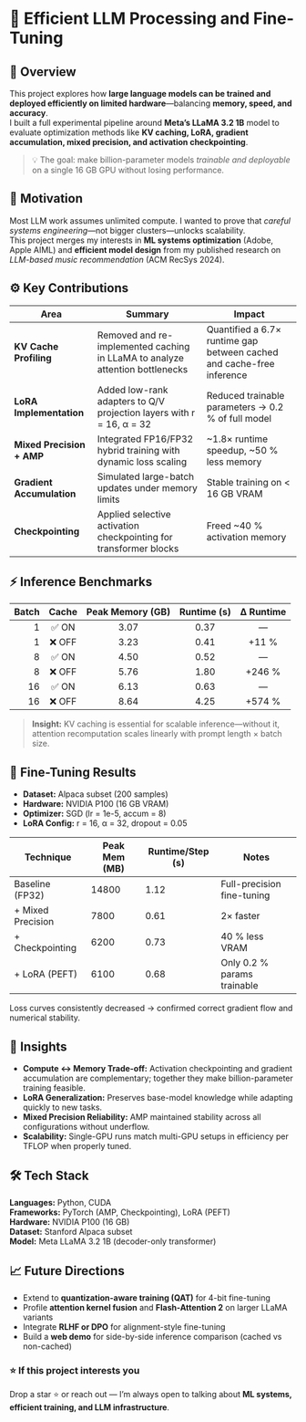 # 🚀 Efficient LLM Processing and Fine-Tuning

## 🧠 Overview
This project explores how **large language models can be trained and deployed efficiently on limited hardware**—balancing **memory, speed, and accuracy**.  
I built a full experimental pipeline around **Meta’s LLaMA 3.2 1B** model to evaluate optimization methods like **KV caching, LoRA, gradient accumulation, mixed precision, and activation checkpointing**.

> 💡 The goal: make billion-parameter models *trainable and deployable* on a single 16 GB GPU without losing performance.

## 🧩 Motivation
Most LLM work assumes unlimited compute. I wanted to prove that *careful systems engineering*—not bigger clusters—unlocks scalability.  
This project merges my interests in **ML systems optimization** (Adobe, Apple AIML) and **efficient model design** from my published research on *LLM-based music recommendation* (ACM RecSys 2024).

## ⚙️ Key Contributions
| Area | Summary | Impact |
|------|----------|--------|
| **KV Cache Profiling** | Removed and re-implemented caching in LLaMA to analyze attention bottlenecks | Quantified a 6.7× runtime gap between cached and cache-free inference |
| **LoRA Implementation** | Added low-rank adapters to Q/V projection layers with r = 16, α = 32 | Reduced trainable parameters → 0.2 % of full model |
| **Mixed Precision + AMP** | Integrated FP16/FP32 hybrid training with dynamic loss scaling | ~1.8× runtime speedup, ~50 % less memory |
| **Gradient Accumulation** | Simulated large-batch updates under memory limits | Stable training on < 16 GB VRAM |
| **Checkpointing** | Applied selective activation checkpointing for transformer blocks | Freed ~40 % activation memory |

## ⚡ Inference Benchmarks

| **Batch** | **Cache** | **Peak Memory (GB)** | **Runtime (s)** | **Δ Runtime** |
|-----------:|:----------:|:--------------------:|:---------------:|:-------------:|
| 1 | ✅ ON | 3.07 | 0.37 | — |
| 1 | ❌ OFF | 3.23 | 0.41 | +11 % |
| 8 | ✅ ON | 4.50 | 0.52 | — |
| 8 | ❌ OFF | 5.76 | 1.80 | +246 % |
| 16 | ✅ ON | 6.13 | 0.63 | — |
| 16 | ❌ OFF | 8.64 | 4.25 | +574 % |

> **Insight:** KV caching is essential for scalable inference—without it, attention recomputation scales linearly with prompt length × batch size.

## 🎯 Fine-Tuning Results

- **Dataset:** Alpaca subset (200 samples)  
- **Hardware:** NVIDIA P100 (16 GB VRAM)  
- **Optimizer:** SGD (lr = 1e-5, accum = 8)  
- **LoRA Config:** r = 16, α = 32, dropout = 0.05  

| Technique | Peak Mem (MB) | Runtime/Step (s) | Notes |
|------------|---------------|------------------|-------|
| Baseline (FP32) | 14800 | 1.12 | Full-precision fine-tuning |
| + Mixed Precision | 7800 | 0.61 | 2× faster |
| + Checkpointing | 6200 | 0.73 | 40 % less VRAM |
| + LoRA (PEFT) | 6100 | 0.68 | Only 0.2 % params trainable |

Loss curves consistently decreased → confirmed correct gradient flow and numerical stability.

## 🧩 Insights
- **Compute ↔ Memory Trade-off:** Activation checkpointing and gradient accumulation are complementary; together they make billion-parameter training feasible.  
- **LoRA Generalization:** Preserves base-model knowledge while adapting quickly to new tasks.  
- **Mixed Precision Reliability:** AMP maintained stability across all configurations without underflow.  
- **Scalability:** Single-GPU runs match multi-GPU setups in efficiency per TFLOP when properly tuned.

## 🛠️ Tech Stack
**Languages:** Python, CUDA  
**Frameworks:** PyTorch (AMP, Checkpointing), LoRA (PEFT)  
**Hardware:** NVIDIA P100 (16 GB)  
**Dataset:** Stanford Alpaca subset  
**Model:** Meta LLaMA 3.2 1B (decoder-only transformer)  

## 📈 Future Directions
- Extend to **quantization-aware training (QAT)** for 4-bit fine-tuning  
- Profile **attention kernel fusion** and **Flash-Attention 2** on larger LLaMA variants  
- Integrate **RLHF or DPO** for alignment-style fine-tuning  
- Build a **web demo** for side-by-side inference comparison (cached vs non-cached)

### ⭐ If this project interests you
Drop a star ⭐ or reach out — I’m always open to talking about **ML systems, efficient training, and LLM infrastructure**.
